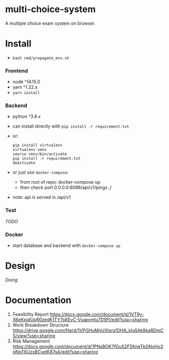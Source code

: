 # multi-choice-system

A multiple choice exam system on browser.

# Install

* `bash cmd/propagate_env.sh`

### Frontend

* node ^14.15.0
* yarn ^1.22.x
* `yarn install`

### Backend

* python ^3.8.x
* can install directly with `pip install -r requirement.txt`
* or:

  ```
  pip install virtualenv
  virtualenv venv
  source venv/bin/activate
  pip install -r requirement.txt
  deactivate
  ```
* or just use `docker-compose`:
  * from root of repo: docker-compose up
  * then check port 0.0.0.0:8088/api/v1/pings ;/

* note: api is served in /api/v1

### Test

_TODO_

### Docker

* start database and backend with `docker-compose up`


# Design

_Doing_

# Documentation
1. Feasibility Report
https://docs.google.com/document/d/1VT9y-X6eKpjdUpR0zedK1TY7sKEvC-VuaprmIu7D9FI/edit?usp=sharing
2. Work Breakdown Structure
https://drive.google.com/file/d/1VPGHuMnUXlsrq1DHA_kIq5Ak9kaRDmCS/view?usp=sharing
3. Risk Management
https://docs.google.com/document/d/1PNsBOK7fGuS2F5KneTkGNvHo3qNqT6UzxBCvelK87sA/edit?usp=sharing
